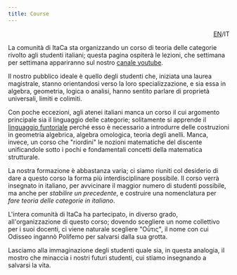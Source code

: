 ```yaml
---
title: Course
---
```


<div style="text-align: right"><a href="course-eng.html">EN</a>/IT</div>

La comunità di ItaCa sta organizzando un corso di teoria delle categorie rivolto agli studenti italiani; questa pagina ospiterà le lezioni, che settimana per settimana appariranno sul nostro [canale youtube](https://www.youtube.com/channel/UCKdVVjPg_dHhbIiuzLh4Llg).

Il nostro pubblico ideale è quello degli studenti che, iniziata una laurea magistrale, stanno orientandosi verso la loro specializzazione, e sia essa in algebra, geometria, logica o analisi, hanno sentito parlare di proprietà universali, limiti e colimiti.

Con poche eccezioni, agli atenei italiani manca un corso il cui argomento principale sia il linguaggio delle categorie; solitamente si apprende il [linguaggio funtoriale](https://ncatlab.org/nlab/files/GrothendieckIntroductionLangageFonctoriel1965.pdf) perché esso è necessario a introdurre delle costruzioni in geometria algebrica, algebra omologica, teoria degli anelli. Manca, invece, un corso che "riordini" le nozioni matematiche del discente unificandole sotto i pochi e fondamentali concetti della matematica strutturale.

La nostra formazione è abbastanza varia; ci siamo riuniti col desiderio di dare a questo corso la forma più interdisciplinare possibile. Il corso verrà insegnato in italiano, per avvicinare il maggior numero di studenti possibile, ma anche per _stabilire un precedente_, e costruire una nomenclatura per _fare teoria delle categorie in italiano_.

L'intera comunità di ItaCa ha partecipato, in diverso grado, all'organizzazione di questo corso; dovendo scegliere un nome collettivo per i suoi docenti, ci viene naturale scegliere "Οὖτις", il nome con cui Odisseo ingannò Polifemo per salvarsi dalla sua grotta.

Lasciamo alla immaginazione degli studenti quale sia, in questa analogia, il mostro che minaccia i nostri futuri studenti, cui stiamo insegnando a salvarsi la vita.